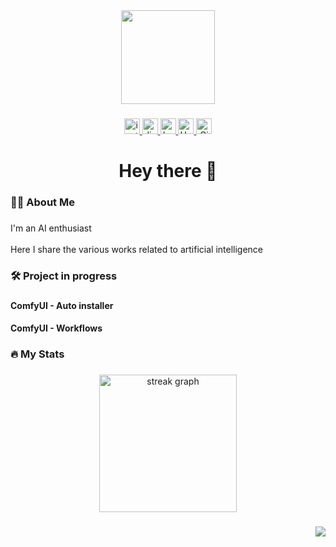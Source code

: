 <div align="center">
  <img src="https://github.com/UmeAiRT/UmeAiRT/raw/refs/heads/main/images/ume.png" width="150" />
</div>

###

<div align="center">
  <a href="https://www.instagram.com/umeairt/" target="_blank">
    <img src="https://img.shields.io/static/v1?message=Instagram&logo=instagram&label=&color=E4405F&logoColor=white&labelColor=&style=for-the-badge" height="25" alt="instagram logo"  />
  </a>
  <a href="https://discord.gg/airt" target="_blank">
    <img src="https://img.shields.io/static/v1?message=Discord&logo=discord&label=&color=7289DA&logoColor=white&labelColor=&style=for-the-badge" height="25" alt="discord logo"  />
  </a>
  <a href="https://ko-fi.com/umeairt" target="_blank">
    <img src="https://img.shields.io/static/v1?message=Ko-fi&logo=ko-fi&label=&color=F16061&logoColor=white&labelColor=&style=for-the-badge" height="25" alt="ko-fi logo"  />
  </a>
  <a href="https://huggingface.co/UmeAiRT" target="_blank">
  <img src="https://img.shields.io/static/v1?label=&message=Hugging%20Face&color=D4AC0D&logo=huggingface&logoColor=white&style=for-the-badge" alt="Hugging Face" height="25">
  </a>
  <a href="https://civitai.com/user/UmeAiRT" target="_blank">
    <img src="https://img.shields.io/static/v1?message=Civitai&label=&color=2980b9&logoColor=white&labelColor=&style=for-the-badge" height="25" alt="Civitai logo" />
   </a>

</div>

###

<h1 align="center">Hey there 👋</h1>

###

<h3 align="left">👩‍💻  About Me</h3>

###

<p align="left">I'm an AI enthusiast<br><br>Here I share the various works related to artificial intelligence</p>

###

<h3 align="left">🛠 Project in progress</h3>

###

<h4 align="left">ComfyUI - Auto installer</h4>

<h4 align="left">ComfyUI - Workflows</h4>

###

<h3 align="left">🔥   My Stats</h3>

###

<div align="center">
  <img src="https://streak-stats.demolab.com?user=UmeAiRT&locale=en&mode=daily&theme=dark&hide_border=false&border_radius=5&order=3" height="220" alt="streak graph"  />
</div>

###

<img align="right" src="https://visitor-badge.laobi.icu/badge?page_id=UmeAiRT.UmeAiRT&left_text=Visitors"  />

###
